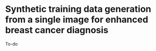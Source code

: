 # Synthetic training data generation from a single image for enhanced breast cancer diagnosis

To-do
